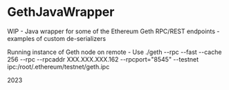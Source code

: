 # GethJavaWrapper
WIP - Java wrapper for some of the Ethereum Geth RPC/REST endpoints - examples of custom de-serializers

Running instance of Geth node on remote - 
Use ./geth --rpc --fast --cache 256 --rpc --rpcaddr XXX.XXX.XXX.162 --rpcport="8545" --testnet ipc:/root/.ethereum/testnet/geth.ipc

2023
